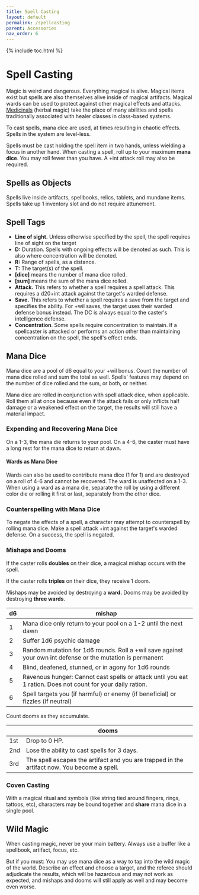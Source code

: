 ```yaml
---
title: Spell Casting
layout: default
permalink: /spellcasting
parent: Accessories
nav_order: 6
---
```


{% include toc.html %}

# Spell Casting

Magic is weird and dangerous. Everything magical is alive. Magical items exist but spells are also themselves alive inside of magical artifacts. Magical wards can be used to protect against other magical effects and attacks. [Medicinals](Medicinals) (herbal magic) take the place of many abilities and spells traditionally associated with healer classes in class-based systems. 

To cast spells, mana dice are used, at times resulting in chaotic effects. Spells in the system are level-less.

Spells must be cast holding the spell item in two hands, unless wielding a focus in another hand. When casting a spell, roll up to your maximum **mana dice**. You may roll fewer than you have. A +int attack roll may also be required. 

## Spells as Objects
Spells live inside artifacts, spellbooks, relics, tablets, and mundane items. Spells take up 1 inventory slot and do not require attunement. 

## Spell Tags
- **Line of sight.** Unless otherwise specified by the spell, the spell requires line of sight on the target
- **D:** Duration. Spells with ongoing effects will be denoted as such. This is also where concentration will be denoted. 
- **R:** Range of spells, as a distance.
- **T:** The target(s) of the spell. 
- **\[dice\]** means the number of mana dice rolled. 
- **\[sum\]** means the sum of the mana dice rolled. 
- **Attack.** This refers to whether a spell requires a spell attack. This requires a d20+int attack against the target's warded defense.
- **Save.** This refers to whether a spell requires a save from the target and specifies the ability. For +wil saves, the target uses their warded defense bonus instead. The DC is always equal to the caster's intelligence defense. 
- **Concentration**. Some spells require concentration to maintain. If a spellcaster is attacked or performs an action other than maintaining concentration on the spell, the spell's effect ends. 

## Mana Dice
Mana dice are a pool of d6 equal to your +wil bonus. Count the number of mana dice rolled and sum the total as well. Spells' features may depend on the number of dice rolled and the sum, or both, or neither. 

Mana dice are rolled in conjunction with spell attack dice, when applicable. Roll them all at once because even if the attack fails or only inflicts half damage or a weakened effect on the target, the results will still have a material impact. 

### Expending and Recovering Mana Dice
On a 1-3, the mana die returns to your pool. On a 4-6, the caster must have a long rest for the mana dice to return at dawn.

#### Wards as Mana Dice
Wards can also be used to contribute mana dice (1 for 1) and are destroyed on a roll of 4-6 and cannot be recovered. The ward is unaffected on a 1-3. When using a ward as a mana die, separate the roll by using a different color die or rolling it first or last, separately from the other dice. 

### Counterspelling with Mana Dice

To negate the effects of a spell, a character may attempt to counterspell by rolling mana dice. Make a spell attack +int against the target's warded defense. On a success, the spell is negated. 

### Mishaps and Dooms
If the caster rolls **doubles** on their dice, a magical mishap occurs with the spell. 

If the caster rolls **triples** on their dice, they receive 1 doom. 

Mishaps may be avoided by destroying a **ward.** Dooms may be avoided by destroying **three wards**. 

| d6  | mishap                                                                                                      |
| --- | ----------------------------------------------------------------------------------------------------------- |
| 1   | Mana dice only return to your pool on a 1-2 until the next dawn                                             |
| 2   | Suffer 1d6 psychic damage                                                                                   |
| 3   | Random mutation for 1d6 rounds. Roll a +wil save against your own int defense or the mutation is permanent  |
| 4   | Blind, deafened, stunned, or in agony for 1d6 rounds                                                        |
| 5   | Ravenous hunger: Cannot cast spells or attack until you eat 1 ration. Does not count for your daily ration. |
| 6   | Spell targets you (if harmful) or enemy (if beneficial) or fizzles (if neutral)                             |

Count dooms as they accumulate.

|     | dooms                                                                                       |
| --- | ------------------------------------------------------------------------------------------- |
| 1st | Drop to 0 HP.                                                                             |
| 2nd | Lose the ability to cast spells for 3 days.                                                 | 
| 3rd | The spell escapes the artifact and you are trapped in the artifact now. You become a spell. |

### Coven Casting
With a magical ritual and symbols (like string tied around fingers, rings, tattoos, etc), characters may be bound together and **share** mana dice in a single pool. 

## Wild Magic
When casting magic, never be your main battery. Always use a buffer like a spellbook, artifact, focus, etc. 

But if you must: You may use mana dice as a way to tap into the wild magic of the world. Describe an effect and choose a target, and the referee should adjudicate the results, which will be hazardous and may not work as expected, and mishaps and dooms will still apply as well and may become even worse. 
